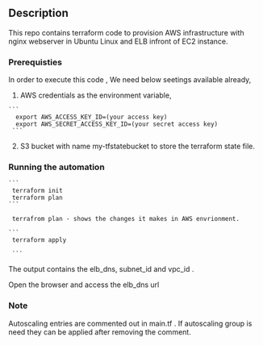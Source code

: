 ## Description

This repo contains terraform code to provision AWS infrastructure with nginx webserver in Ubuntu Linux and ELB infront of EC2 instance.

### Prerequisties

 In order to execute this code , We need below seetings available already,
  
   1. AWS credentials as the environment variable,

    ```
      export AWS_ACCESS_KEY_ID=(your access key)
      export AWS_SECRET_ACCESS_KEY_ID=(your secret access key)
     ```

   2. S3 bucket with name my-tfstatebucket to store the terraform state file.


 ### Running the automation
    
    ```
     terraform init 
     terraform plan
    ```

     terrafrom plan - shows the changes it makes in AWS envrionment.

    ```
     terraform apply

     ```

  The output contains the elb_dns, subnet_id and vpc_id . 

  Open the browser and access the elb_dns url

  ### Note

  Autoscaling entries are commented out in main.tf . If autoscaling group is need they can be applied after removing the comment.